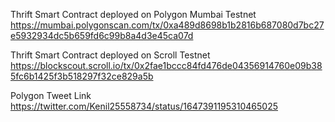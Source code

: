 

Thrift Smart Contract deployed on Polygon Mumbai Testnet https://mumbai.polygonscan.com/tx/0xa489d8698b1b2816b687080d7bc27e5932934dc5b659fd6c99b8a4d3e45ca07d

Thrift Smart Contract deployed on Scroll Testnet https://blockscout.scroll.io/tx/0x2fae1bccc84fd476de04356914760e09b385fc6b1425f3b518297f32ce829a5b

Polygon Tweet Link https://twitter.com/Kenil25558734/status/1647391195310465025





